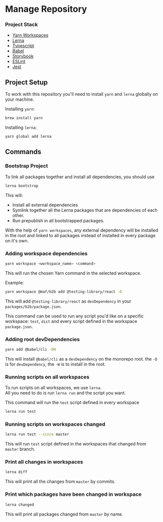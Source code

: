 # Manage Repository

### Project Stack

- [Yarn Workspaces](https://classic.yarnpkg.com/en/docs/workspaces/)
- [Lerna](https://github.com/lerna/lerna)
- [Typescript](https://www.typescriptlang.org/)
- [Babel](https://babeljs.io/)
- [Storybook](https://storybook.js.org/)
- [ESLint](https://eslint.org/)
- [Jest](https://jestjs.io/)

## Project Setup

To work with this repository you'll need to install `yarn` and `lerna` globally on your machine.

Installing `yarn`:

```bash
brew install yarn
```

Installing `lerna`:

```bash
yarn global add lerna
```

## Commands

### Bootstrap Project

To link all packages together and install all dependencies, you should use

```bash
lerna bootstrap
```

This will:

- Install all external dependencies
- Symlink together all the Lerna packages that are dependencies of each other.
- Run prepublish in all bootstrapped packages.

With the help of `yarn workspaces`, any external dependency will be installed in the root and linked to all packages instead of installed in every package on it's own.

### Adding workspace dependencies

```bash
yarn workspace <workspace_name> <command>
```

This will run the chosen Yarn command in the selected workspace.

Example:

```bash
yarn workspace @maf/b2b add @testing-library/react -D
```

This will add `@testing-library/react` as `devDependency` in your `packages/b2b/package.json`.

This command can be used to run any script you'd like on a specific workspace: `test`, `dist` and every script defined in the workspace `package.json`.

### Adding root devDependencies

```bash
yarn add @babel/cli -DW
```

This will install `@babel/cli` as a `devDependency` on the monorepo root. the `-D` is for `devDependency`, the `-W` is to install in the root.

### Running scripts on all workspaces

To run scripts on all workspaces, we use `lerna`.  
All you need to do is run `lerna run` and the script you want.

This command will run the `test` script defined in every workspace

```bash
lerna run test
```

### Running scripts on workspaces changed

```bash
lerna run test --since master
```

This will run `test` script defined in the workspaces that changed from `master` branch.

### Print all changes in workspaces

```bash
lerna diff
```

This will print all the changes from `master` by commits.

### Print which packages have been changed in workspace

```bash
lerna changed
```

This will print all packages changed from `master` by name.
